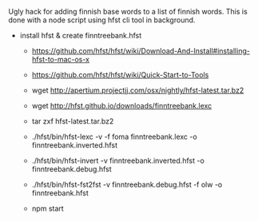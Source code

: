 Ugly hack for adding finnish base words to a list of finnish words.
This is done with a node script using hfst cli tool in background.

- install hfst & create finntreebank.hfst
  - https://github.com/hfst/hfst/wiki/Download-And-Install#installing-hfst-to-mac-os-x
  - https://github.com/hfst/hfst/wiki/Quick-Start-to-Tools

  - wget http://apertium.projectjj.com/osx/nightly/hfst-latest.tar.bz2
  - wget http://hfst.github.io/downloads/finntreebank.lexc
  - tar zxf hfst-latest.tar.bz2
  - ./hfst/bin/hfst-lexc -v -f foma finntreebank.lexc -o finntreebank.inverted.hfst
  - ./hfst/bin/hfst-invert -v finntreebank.inverted.hfst -o finntreebank.debug.hfst
  - ./hfst/bin/hfst-fst2fst -v finntreebank.debug.hfst -f olw -o finntreebank.hfst
  - npm start
